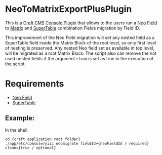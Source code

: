 # NeoToMatrixExportPlusPlugin

This is a [Craft CMS](http://craftcms.com) [Console Plugin](https://docs.craftcms.com/api/v2/consolecommands/BaseCommand.html) that allows to the users run a [Neo Field](https://github.com/benjamminf/craft-neo) to [Matrix](https://docs.craftcms.com/v2/matrix-fields.html) and [SuperTable](https://github.com/verbb/super-table) combination Fields migration by Field ID.

This improvement of the Neo Field migration will set any nested field as a SuperTable field inside the Matrix Block of the root level, so only first level of nesting is preserved.
Any nested Neo field set as available in top level, will be migrated as a root Matrix Block.
The script also can remove the not used nested fields if the argument `clean` is set as true in the execution of the script.

# Requirements
- [Neo Field](https://github.com/benjamminf/craft-neo)
- [SuperTable](https://github.com/verbb/super-table)

## Example:
In the shell:
```SHELL
cd {craft application root folder}
./app/etc/console/yiic neomigrate fieldId={neoFieldId / required} clean={true / optional}
```
